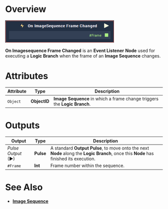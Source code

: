 # Overview

![The On Imagesequence Frame Changed Node.](../../../.gitbook/assets/node-on-imagesequence-frame-changed.png)

**On Imagesequence Frame Changed** is an **Event Listener** **Node** used for executing a **Logic Branch** when the frame of an **Image Sequence** changes.

# Attributes

|Attribute|Type|Description|
|---|---|---|
| `Object` | **ObjectID** | **Image Sequence** in which a frame change triggers the **Logic Branch**. |


# Outputs

|Output|Type|Description|
|---|---|---|
|*Pulse Output* (►)|**Pulse**|A standard **Output Pulse**, to move onto the next **Node** along the **Logic Branch**, once this **Node** has finished its execution.|
| `#Frame` | **Int** | Frame number within the sequence. |

# See Also

* [**Image Sequence**](README.md)

